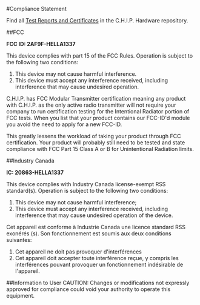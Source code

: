 #Compliance Statement

Find all [Test Reports and Certificates](https://github.com/NextThingCo/CHIP-Hardware/tree/master/CHIP%5Bv1_0%5D/CHIP_Compliance) in the C.H.I.P. Hardware repository.

##FCC

**FCC ID: 2AF9F-HELLA1337**

This device complies with part 15 of the FCC Rules. Operation is subject to the following two conditions: 

1. This device may not cause harmful interference. 
2. This device must accept any interference received, including interference that may cause undesired operation.

C.H.I.P. has FCC Modular Transmitter certification meaning any product with C.H.I.P. as the only active radio transmitter will not require your company to run certification testing for the Intentional Radiator portion of FCC tests. When you list that your product contains our FCC-ID'd module you avoid the need to apply for a new FCC-ID.

This greatly lessens the workload of taking your product through FCC certification. Your product will probably still need to be tested and state compliance with FCC Part 15 Class A or B for Unintentional Radiation limits. 

##Industry Canada

**IC: 20863-HELLA1337**

This device complies with Industry Canada license-exempt RSS standard(s). Operation is subject to the following two conditions:

1. This device may not cause harmful interference;
2. This device must accept any interference received, including interference that may cause undesired operation of the device.

Cet appareil est conforme à Industrie Canada une licence standard RSS exonérés (s). Son fonctionnement est soumis aux deux conditions suivantes:
1. Cet appareil ne doit pas provoquer d'interférences
2. Cet appareil doit accepter toute interférence reçue, y compris les interférences pouvant provoquer un fonctionnement indésirable de l'appareil.

##Information to User
CAUTION: Changes or modifications not expressly approved for compliance could void your authority to operate this equipment.